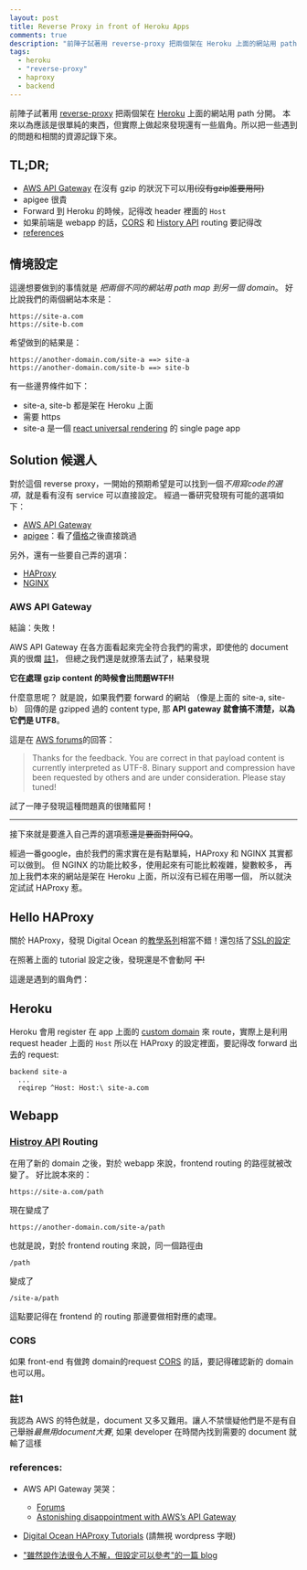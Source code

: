 ```yaml
---
layout: post
title: Reverse Proxy in front of Heroku Apps
comments: true
description: "前陣子試著用 reverse-proxy 把兩個架在 Heroku 上面的網站用 path 分開。本來以為應該是很單純的東西，但實際上做起來發現還有一些眉角。所以把一些遇到的問題和相關的資源記錄下來。"
tags:
  - heroku
  - "reverse-proxy"
  - haproxy
  - backend
---
```


前陣子試著用 [reverse-proxy](https://en.wikipedia.org/wiki/Reverse_proxy) 把兩個架在 [Heroku](https://www.heroku.com/) 上面的網站用 path 分開。
本來以為應該是很單純的東西，但實際上做起來發現還有一些眉角。所以把一些遇到的問題和相關的資源記錄下來。

## TL;DR;

- [AWS API Gateway](https://aws.amazon.com/api-gateway/) 在沒有 gzip 的狀況下可以用~~(沒有gzip誰要用阿)~~
- apigee 很貴
- Forward 到 Heroku 的時候，記得改 header 裡面的 `Host`
- 如果前端是 webapp 的話，[CORS](https://developer.mozilla.org/en-US/docs/Web/HTTP/Access_control_CORS) 和 [History API](https://developer.mozilla.org/en-US/docs/Web/API/History_API) routing 要記得改
- [references](#references)


## 情境設定

這邊想要做到的事情就是 *把兩個不同的網站用 path map 到另一個 domain*。
好比說我們的兩個網站本來是：

```
https://site-a.com
https://site-b.com
```

希望做到的結果是：

```
https://another-domain.com/site-a ==> site-a
https://another-domain.com/site-b ==> site-b
```

有一些邊界條件如下：

- site-a, site-b 都是架在 Heroku 上面
- 需要 https
- site-a 是一個 [react universal rendering](https://github.com/mz026/universal-redux-template) 的 single page app

## Solution 候選人

對於這個 reverse proxy，一開始的預期希望是可以找到一個*不用寫code的選項*，就是看有沒有 service 可以直接設定。
經過一番研究發現有可能的選項如下：

- [AWS API Gateway](https://aws.amazon.com/api-gateway/)
- [apigee](https://apigee.com/api-management/#/homepage)：看了[價格](https://apigee.com/about/pricing/apigee-edge-pricing-features)之後直接跳過

另外，還有一些要自己弄的選項：

- [HAProxy](http://www.haproxy.org/)
- [NGINX](https://www.nginx.com/resources/wiki/)

### AWS API Gateway

結論：失敗！

AWS API Gateway 在各方面看起來完全符合我們的需求，即使他的 document 真的很爛 [註1](#section-1)，
但總之我們還是就撩落去試了，結果發現

**它在處理 gzip content 的時候會出問題~~WTF!!~~**

什麼意思呢？
就是說，如果我們要 forward 的網站 （像是上面的 site-a, site-b） 回傳的是 gzipped 過的 content type,
那 **API gateway 就會搞不清楚，以為它們是 UTF8**。

這是在 [AWS forums](https://forums.aws.amazon.com/thread.jspa?threadID=212731)的回答：

> Thanks for the feedback. You are correct in that payload content is currently interpreted as UTF-8. Binary support and compression have been requested by others and are under consideration. Please stay tuned!

試了一陣子發現這種問題真的很賭藍阿！


---

接下來就是要進入自己弄的選項惹~~還是要面對阿QQ~~。

經過一番google，由於我們的需求實在是有點單純，HAProxy 和 NGINX 其實都可以做到。
但 NGINX 的功能比較多，使用起來有可能比較複雜，變數較多，
再加上我們本來的網站是架在 Heroku 上面，所以沒有已經在用哪一個，
所以就決定試試 HAProxy 惹。


## Hello HAProxy

關於 HAProxy，發現 Digital Ocean 的[教學系列](https://www.digitalocean.com/community/tutorial_series/load-balancing-wordpress-with-haproxy)相當不錯！還包括了[SSL的設定](https://www.digitalocean.com/community/tutorials/how-to-implement-ssl-termination-with-haproxy-on-ubuntu-14-04)


在照著上面的 tutorial 設定之後，發現還是不會動阿 ~~干!~~

這邊是遇到的眉角們：

## Heroku

Heroku 會用 register 在 app 上面的 [custom domain](https://devcenter.heroku.com/articles/custom-domains) 來 route，實際上是利用 request header 上面的 `Host`
所以在 HAProxy 的設定裡面，要記得改 forward 出去的 request:

```
backend site-a
  ...
  reqirep ^Host: Host:\ site-a.com
```

## Webapp

### [Histroy API](https://developer.mozilla.org/en-US/docs/Web/API/History_API) Routing

在用了新的 domain 之後，對於 webapp 來說，frontend routing 的路徑就被改變了。
好比說本來的：

```
https://site-a.com/path
```

現在變成了

```
https://another-domain.com/site-a/path
```

也就是說，對於 frontend routing 來說，同一個路徑由

```
/path
```

變成了

```
/site-a/path
```

這點要記得在 frontend 的 routing 那邊要做相對應的處理。

### CORS

如果 front-end 有做跨 domain的request [CORS](https://developer.mozilla.org/en-US/docs/Web/HTTP/Access_control_CORS) 的話，要記得確認新的 domain 也可以用。

### 註1

我認為 AWS 的特色就是，document 又多又難用。讓人不禁懷疑他們是不是有自己舉辦*最無用document大賽*, 如果 developer 在時間內找到需要的 document 就輸了這樣

### references:

- AWS API Gateway 哭哭：
  - [Forums](https://forums.aws.amazon.com/thread.jspa?threadID=212731)
  - [Astonishing disappointment with AWS’s API Gateway](https://medium.com/@hackupstate/astonishing-disappointment-with-awss-api-gateway-a14ea29458dc#.g3amkrn2d)

- [Digital Ocean HAProxy Tutorials](https://www.digitalocean.com/community/tutorial_series/load-balancing-wordpress-with-haproxy) (請無視 wordpress 字眼)

- ["雖然說作法很令人不解，但設定可以參考"的一篇 blog](https://pilot.co/blog/hosting-multiple-heroku-apps-on-a-single-domain/)
